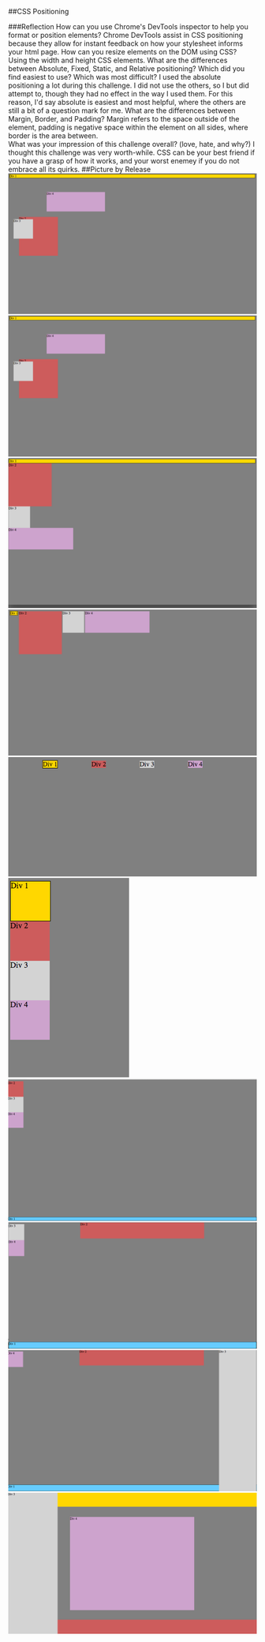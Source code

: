 ##CSS Positioning 

###Reflection
How can you use Chrome's DevTools inspector to help you format or position elements?
Chrome DevTools assist in CSS positioning because they allow for instant feedback on how your stylesheet informs your html page. 
How can you resize elements on the DOM using CSS?
Using the width and height CSS elements.
What are the differences between Absolute, Fixed, Static, and Relative positioning? Which did you find easiest to use? Which was most difficult?
I used the absolute positioning a lot during this challenge. I did not use the others, so I but did attempt to, though they had no effect in the way I used them. For this reason, I'd say absolute is easiest and most helpful, where the others are still a bit of a question mark for me. 
What are the differences between Margin, Border, and Padding?
Margin refers to the space outside of the element, padding is  negative space within the element on all sides, where border is the area between.  
What was your impression of this challenge overall? (love, hate, and why?)
I thought this challenge was very worth-while. CSS can be your best friend if you have a grasp of how it works, and your worst enemey if you do not embrace all its quirks. 
##Picture by Release 
![Release 0](https://github.com/karlaking/phase-0-weekly/blob/master/week-3/chrome-devtools/imgs/release1.png)
![Release 1](imgs/release1.PNG)
![Release 2](imgs/release2.PNG)
![Release 3](imgs/release3.PNG)
![Release 4](imgs/release4.PNG)
![Release 5](imgs/release5.PNG)
![Release 6](imgs/release6.PNG)
![Release 7](imgs/release7.PNG)
![Release 8](imgs/release8.PNG)
![Release 9](imgs/release9.PNG)
